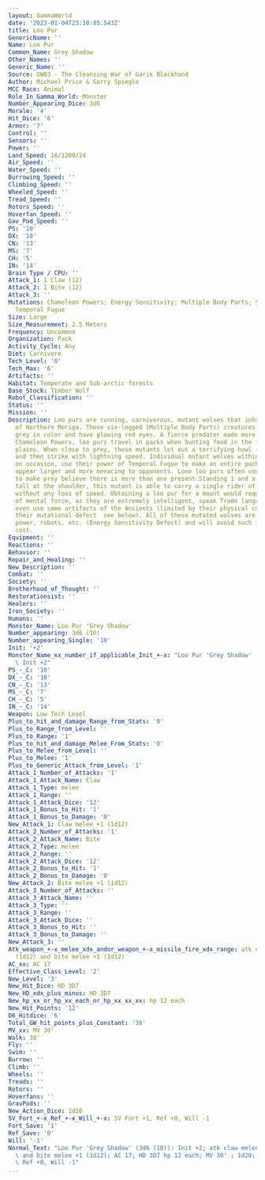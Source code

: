 ```yaml
---
layout: GammaWorld
date: '2023-01-04T23:10:05.543Z'
title: Loo Pur
GenericName: ''
Name: Loo Pur
Common_Name: Grey Shadow
Other_Names: ''
Generic_Name: ''
Source: GW03 - The Cleansing War of Garik Blackhand
Author: Michael Price & Garry Spiegle
MCC Race: Animal
Role_In_Gamma_World: Monster
Number_Appearing_Dice: 3d6
Morale: '4'
Hit_Dice: '6'
Armor: '7'
Control: ''
Sensors: ''
Power: ''
Land_Speed: 16/1200/24
Air_Speed: ''
Water_Speed: ''
Burrowing_Speed: ''
Climbing_Speed: ''
Wheeled_Speed: ''
Tread_Speed: ''
Rotors_Speed: ''
Hoverfan_Speed: ''
Gav_Pod_Speed: ''
PS: '10'
DX: '10'
CN: '13'
MS: '7'
CH: '5'
IN: '14'
Brain Type / CPU: ''
Attack_1: 1 Claw (12)
Attack_2: 1 Bite (12)
Attack_3: ''
Mutations: Chameleon Powers; Energy Sensitivity; Multiple Body Parts; Sonic Attack;
  Temporal Fugue
Size: Large
Size_Measurement: 2.5 Meters
Frequency: Uncommon
Organization: Pack
Activity_Cycle: Any
Diet: Carnivore
Tech_Level: '0'
Tech_Max: '6'
Artifacts: ''
Habitat: Temperate and Sub-arctic forests
Base_Stock: Timber Wolf
Robot_Classification: ''
Status: ''
Mission: ''
Description: Loo purs are cunning, carnivorous, mutant wolves that inhabit great portions
  of Northern Meriga. These six-legged (Multiple Body Parts) creatures are silvery
  grey in color and have glowing red eyes. A fierce predator made more deadly by its
  Chameleon Powers, loo purs travel in packs when hunting food in the forests and
  plains. When close to prey, these mutants let out a terrifying howl (Sonic Attack)
  and then strike with lightning speed. Individual mutant wolves within a pack will,
  on occasion, use their power of Temporal Fugue to make an entire pack of loo pur
  appear larger and more menacing to opponents. Lone loo purs often use this mutation
  to make prey believe there is more than one present.Standing 1 and a half meters
  tall at the shoulder, this mutant is able to carry a single rider of less than 50kg
  without any loss of speed. Obtaining a loo pur for a mount would require some form
  of mental force, as they are extremely intelligent, speak Trade language, and can
  even use some artifacts of the Ancients (limited by their physical constraints and
  their mutational defect  see below). All of these mutated wolves are afraid of electrical
  power, robots, etc. (Energy Sensitivity Defect) and will avoid such items at all
  cost.
Equipment: ''
Reactions: ''
Behavior: ''
Repair_and_Healing: ''
New_Description: ''
Combat: ''
Society: ''
Brotherhood_of_Thought: ''
Restorationsist: ''
Healers: ''
Iron_Society: ''
Humans: ''
Monster_Name: Loo Pur 'Grey Shadow'
Number_appearing: 3d6 (10)
Number_appearing_Single: '10'
Init: '+2'
Monster_Name_xx_number_if_applicable_Init_+-x: "Loo Pur 'Grey Shadow' (3d6 (10)):\
  \ Init +2"
PS_-_C: '10'
DX_-_C: '10'
CN_-_C: '13'
MS_-_C: '7'
CH_-_C: '5'
IN_-_C: '14'
Weapon: Low Tech Level
Plus_to_hit_and_damage_Range_from_Stats: '0'
Plus_to_Range_from_Level: ''
Plus_to_Range: '1'
Plus_to_hit_and_damage_Melee_From_Stats: '0'
Plus_to_Melee_from_Level: ''
Plus_to_Melee: '1'
Plus_to_Generic_Attack_from_Level: '1'
Attack_1_Number_of_Attacks: '1'
Attack_1_Attack_Name: Claw
Attack_1_Type: melee
Attack_1_Range: ''
Attack_1_Attack_Dice: '12'
Attack_1_Bonus_to_Hit: '1'
Attack_1_Bonus_to_Damage: '0'
New_Attack_1: Claw melee +1 (1d12)
Attack_2_Number_of_Attacks: '1'
Attack_2_Attack_Name: Bite
Attack_2_Type: melee
Attack_2_Range: ''
Attack_2_Attack_Dice: '12'
Attack_2_Bonus_to_Hit: '1'
Attack_2_Bonus_to_Damage: '0'
New_Attack_2: Bite melee +1 (1d12)
Attack_3_Number_of_Attacks: ''
Attack_3_Attack_Name: ''
Attack_3_Type: ''
Attack_3_Range: ''
Attack_3_Attack_Dice: ''
Attack_3_Bonus_to_Hit: ''
Attack_3_Bonus_to_Damage: ''
New_Attack_3: ''
Atk_weapon_+-x_melee_xdx_andor_weapon_+-x_missile_fire_xdx_range: atk claw melee +1
  (1d12) and bite melee +1 (1d12)
AC_xx: AC 17
Effective_Class_Level: '2'
New_Level: '3'
New_Hit_Dice: HD 3D7
New_HD_xdx_plus_minus: HD 3D7
New_hp_xx_or_hp_xx_each_or_hp_xx_xx_xx: hp 12 each
New_Hit_Points: '12'
D6_Hitdice: '6'
Total_GW_hit_points_plus_Constant: '36'
MV_xx: MV 30'
Walk: 30'
Fly: ''
Swim: ''
Burrow: ''
Climb: ''
Wheels: ''
Treads: ''
Rotors: ''
Hoverfans: ''
GravPods: ''
New_Action_Dice: 1d20
SV_Fort_+-x_Ref_+-x_Will_+-x: SV Fort +1, Ref +0, Will -1
Fort_Save: '1'
Ref_Save: '0'
Will: '-1'
Normal_Text: "Loo Pur 'Grey Shadow' (3d6 (10)): Init +2; atk claw melee +1 (1d12)\
  \ and bite melee +1 (1d12); AC 17; HD 3D7 hp 12 each; MV 30' ; 1d20; SV Fort +1,\
  \ Ref +0, Will -1"
...
```

